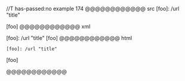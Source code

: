 //T has-passed:no
example 174
@@@@@@@@@@@@ src
    [foo]: /url "title"

[foo]
@@@@@@@@@@@@ xml
<?xml version="1.0" encoding="UTF-8"?>
<!DOCTYPE document SYSTEM "CommonMark.dtd">
<document xmlns="http://commonmark.org/xml/1.0">
  <code_block>[foo]: /url &quot;title&quot;
</code_block>
  <paragraph>
    <text>[foo]</text>
  </paragraph>
</document>
@@@@@@@@@@@@ html
<pre><code>[foo]: /url &quot;title&quot;
</code></pre>
<p>[foo]</p>
@@@@@@@@@@@@
